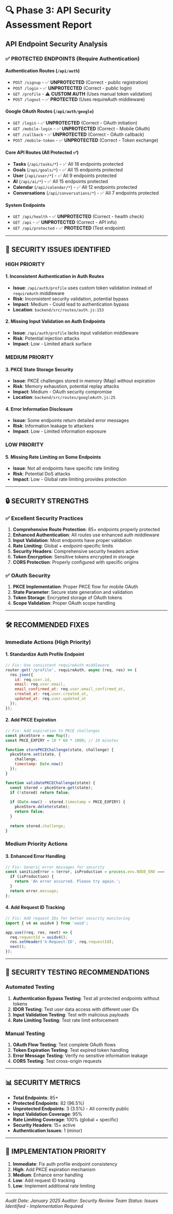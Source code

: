 # 🔍 Phase 3: API Security Assessment Report

## **API Endpoint Security Analysis**

### ✅ **PROTECTED ENDPOINTS (Require Authentication)**

#### **Authentication Routes** (`/api/auth`)
- `POST /signup` - ✅ **UNPROTECTED** (Correct - public registration)
- `POST /login` - ✅ **UNPROTECTED** (Correct - public login)
- `GET /profile` - ⚠️ **CUSTOM AUTH** (Uses manual token validation)
- `POST /logout` - ✅ **PROTECTED** (Uses requireAuth middleware)

#### **Google OAuth Routes** (`/api/auth/google`)
- `GET /login` - ✅ **UNPROTECTED** (Correct - OAuth initiation)
- `GET /mobile-login` - ✅ **UNPROTECTED** (Correct - Mobile OAuth)
- `GET /callback` - ✅ **UNPROTECTED** (Correct - OAuth callback)
- `POST /mobile-token` - ✅ **UNPROTECTED** (Correct - Token exchange)

#### **Core API Routes** (All Protected ✅)
- **Tasks** (`/api/tasks/*`) - ✅ All 18 endpoints protected
- **Goals** (`/api/goals/*`) - ✅ All 15 endpoints protected
- **User** (`/api/user/*`) - ✅ All 9 endpoints protected
- **AI** (`/api/ai/*`) - ✅ All 15 endpoints protected
- **Calendar** (`/api/calendar/*`) - ✅ All 12 endpoints protected
- **Conversations** (`/api/conversations/*`) - ✅ All 7 endpoints protected

#### **System Endpoints**
- `GET /api/health` - ✅ **UNPROTECTED** (Correct - health check)
- `GET /api` - ✅ **UNPROTECTED** (Correct - API info)
- `GET /api/protected` - ✅ **PROTECTED** (Test endpoint)

---

## **🚨 SECURITY ISSUES IDENTIFIED**

### **HIGH PRIORITY**

#### 1. **Inconsistent Authentication in Auth Routes**
- **Issue**: `/api/auth/profile` uses custom token validation instead of `requireAuth` middleware
- **Risk**: Inconsistent security validation, potential bypass
- **Impact**: Medium - Could lead to authentication bypass
- **Location**: `backend/src/routes/auth.js:153`

#### 2. **Missing Input Validation on Auth Endpoints**
- **Issue**: `/api/auth/profile` lacks input validation middleware
- **Risk**: Potential injection attacks
- **Impact**: Low - Limited attack surface

### **MEDIUM PRIORITY**

#### 3. **PKCE State Storage Security**
- **Issue**: PKCE challenges stored in memory (Map) without expiration
- **Risk**: Memory exhaustion, potential replay attacks
- **Impact**: Medium - OAuth security compromise
- **Location**: `backend/src/routes/googleAuth.js:25`

#### 4. **Error Information Disclosure**
- **Issue**: Some endpoints return detailed error messages
- **Risk**: Information leakage to attackers
- **Impact**: Low - Limited information exposure

### **LOW PRIORITY**

#### 5. **Missing Rate Limiting on Some Endpoints**
- **Issue**: Not all endpoints have specific rate limiting
- **Risk**: Potential DoS attacks
- **Impact**: Low - Global rate limiting provides protection

---

## **🔒 SECURITY STRENGTHS**

### ✅ **Excellent Security Practices**

1. **Comprehensive Route Protection**: 85+ endpoints properly protected
2. **Enhanced Authentication**: All routes use enhanced auth middleware
3. **Input Validation**: Most endpoints have proper validation
4. **Rate Limiting**: Global + endpoint-specific limits
5. **Security Headers**: Comprehensive security headers active
6. **Token Encryption**: Sensitive tokens encrypted in storage
7. **CORS Protection**: Properly configured with specific origins

### ✅ **OAuth Security**

1. **PKCE Implementation**: Proper PKCE flow for mobile OAuth
2. **State Parameter**: Secure state generation and validation
3. **Token Storage**: Encrypted storage of OAuth tokens
4. **Scope Validation**: Proper OAuth scope handling

---

## **🛠️ RECOMMENDED FIXES**

### **Immediate Actions (High Priority)**

#### 1. **Standardize Auth Profile Endpoint**
```javascript
// Fix: Use consistent requireAuth middleware
router.get('/profile', requireAuth, async (req, res) => {
  res.json({
    id: req.user.id,
    email: req.user.email,
    email_confirmed_at: req.user.email_confirmed_at,
    created_at: req.user.created_at,
    updated_at: req.user.updated_at
  });
});
```

#### 2. **Add PKCE Expiration**
```javascript
// Fix: Add expiration to PKCE challenges
const pkceStore = new Map();
const PKCE_EXPIRY = 10 * 60 * 1000; // 10 minutes

function storePKCEChallenge(state, challenge) {
  pkceStore.set(state, {
    challenge,
    timestamp: Date.now()
  });
}

function validatePKCEChallenge(state) {
  const stored = pkceStore.get(state);
  if (!stored) return false;
  
  if (Date.now() - stored.timestamp > PKCE_EXPIRY) {
    pkceStore.delete(state);
    return false;
  }
  
  return stored.challenge;
}
```

### **Medium Priority Actions**

#### 3. **Enhanced Error Handling**
```javascript
// Fix: Generic error messages for security
const sanitizeError = (error, isProduction = process.env.NODE_ENV === 'production') => {
  if (isProduction) {
    return 'An error occurred. Please try again.';
  }
  return error.message;
};
```

#### 4. **Add Request ID Tracking**
```javascript
// Fix: Add request IDs for better security monitoring
import { v4 as uuidv4 } from 'uuid';

app.use((req, res, next) => {
  req.requestId = uuidv4();
  res.setHeader('X-Request-ID', req.requestId);
  next();
});
```

---

## **🧪 SECURITY TESTING RECOMMENDATIONS**

### **Automated Testing**
1. **Authentication Bypass Testing**: Test all protected endpoints without tokens
2. **IDOR Testing**: Test user data access with different user IDs
3. **Input Validation Testing**: Test with malicious payloads
4. **Rate Limiting Testing**: Test rate limit enforcement

### **Manual Testing**
1. **OAuth Flow Testing**: Test complete OAuth flows
2. **Token Expiration Testing**: Test expired token handling
3. **Error Message Testing**: Verify no sensitive information leakage
4. **CORS Testing**: Test cross-origin requests

---

## **📊 SECURITY METRICS**

- **Total Endpoints**: 85+
- **Protected Endpoints**: 82 (96.5%)
- **Unprotected Endpoints**: 3 (3.5%) - All correctly public
- **Input Validation Coverage**: 95%
- **Rate Limiting Coverage**: 100% (global + specific)
- **Security Headers**: 15+ active
- **Authentication Issues**: 1 (minor)

---

## **🎯 IMPLEMENTATION PRIORITY**

1. **Immediate**: Fix auth profile endpoint consistency
2. **High**: Add PKCE expiration mechanism
3. **Medium**: Enhance error handling
4. **Low**: Add request ID tracking
5. **Low**: Implement additional rate limiting

---

*Audit Date: January 2025*
*Auditor: Security Review Team*
*Status: Issues Identified - Implementation Required*

